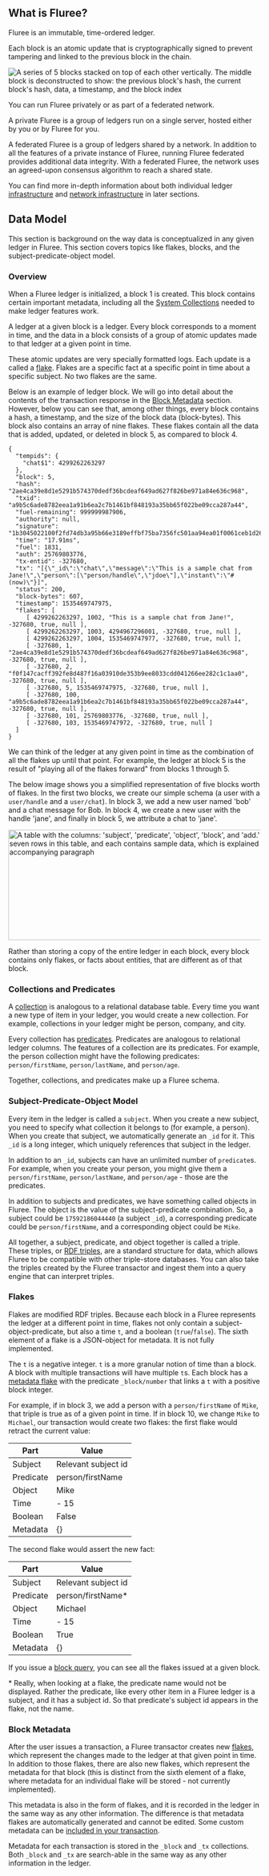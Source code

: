 ## What is Fluree?

Fluree is an immutable, time-ordered ledger. 

Each block is an atomic update that is cryptographically signed to prevent tampering and linked to the previous block in the chain.

<img class="medium-img float-left" src="https://s3.amazonaws.com/fluree-docs/blockContents.png" alt="A series of 5 blocks stacked on top of each other vertically. The middle block is deconstructed to show: the previous block's hash, the current block's hash, data, a timestamp, and the block index">

You can run Fluree privately or as part of a federated network.

A private Fluree is a group of ledgers run on a single server, hosted either by you or by Fluree for you. 

A federated Fluree is a group of ledgers shared by a network. In addition to all the features of a private instance of Fluree, running Fluree federated provides additional data integrity. With a federated Fluree, the network uses an agreed-upon consensus algorithm to reach a shared state.  

You can find more in-depth information about both individual ledger [infrastructure](/guides/infrastructure/file-system) and [network infrastructure](/guides/infrastructure/network-infrastructure) in later sections. 

## Data Model

This section is background on the way data is conceptualized in any given ledger in Fluree. This section covers topics like flakes, blocks, and the subject-predicate-object model.

### Overview 

When a Fluree ledger is initialized, a block 1 is created. This block contains certain important metadata, including all the [System Collections](/docs/schema#all-system-collections) needed to make ledger features work.

A ledger at a given block is a ledger. Every block corresponds to a moment in time, and the data in a block consists of a group of atomic updates made to that ledger at a given point in time. 

These atomic updates are very specially formatted logs. Each update is a called a [flake](#flakes). Flakes are a specific fact at a specific point in time about a specific subject. No two flakes are the same.

Below is an example of ledger block. We will go into detail about the contents of the transaction response in the [Block Metadata](#block-metadata) section. However, below you can see that, among other things, every block contains a hash, a timestamp, and the size of the block data (block-bytes). This block also contains an array of nine flakes. These flakes contain all the data that is added, updated, or deleted in block 5, as compared to block 4. 

```all
{
  "tempids": {
    "chat$1": 4299262263297
  },
  "block": 5,
  "hash": "2ae4ca39e8d1e5291b574370dedf36bcdeaf649ad627f826be971a84e636c968",
  "txid": "a9b5c6ade8782eea1a91b6ea2c7b1461bf848193a35bb65f022be09cca287a44",
  "fuel-remaining": 999999987906,
  "authority": null,
  "signature": "1b3045022100f2fd74db3a95b66e3189effbf75ba7356fc501aa94ea01f0061ceb1d26689706022036aff56bad1f7bf7fd9a104781254a57c91070e4c17bec8e550cc3286b6020d5",
  "time": "17.91ms",
  "fuel": 1831,
  "auth": 25769803776,
  "tx-entid": -327680,
  "tx": "[{\"_id\":\"chat\",\"message\":\"This is a sample chat from Jane!\",\"person\":[\"person/handle\",\"jdoe\"],\"instant\":\"#(now)\"}]",
  "status": 200,
  "block-bytes": 607,
  "timestamp": 1535469747975,
  "flakes": [
     [ 4299262263297, 1002, "This is a sample chat from Jane!", -327680, true, null ],
     [ 4299262263297, 1003, 4294967296001, -327680, true, null ],
     [ 4299262263297, 1004, 1535469747977, -327680, true, null ],
     [ -327680, 1, "2ae4ca39e8d1e5291b574370dedf36bcdeaf649ad627f826be971a84e636c968", -327680, true, null ],
     [ -327680, 2, "f0f147cacff392fe8d487f16a03910de353b9ee8033cdd041266ee282c1c1aa0", -327680, true, null ],
     [ -327680, 5, 1535469747975, -327680, true, null ],
     [ -327680, 100, "a9b5c6ade8782eea1a91b6ea2c7b1461bf848193a35bb65f022be09cca287a44", -327680, true, null ],
     [ -327680, 101, 25769803776, -327680, true, null ],
     [ -327680, 103, 1535469747972, -327680, true, null ]
  ]
}
```
We can think of the ledger at any given point in time as the combination of all the flakes up until that point. For example, the ledger at block 5 is the result of "playing all of the flakes forward" from blocks 1 through 5. 

The below image shows you a simplified representation of five blocks worth of flakes. In the first two blocks, we create our simple schema (a user with a `user/handle` and a `user/chat`). In block 3, we add a new user named 'bob' and a chat message for Bob. In block 4, we create a new user with the handle 'jane', and finally in block 5, we attribute a chat to 'jane'.

<p class="text-center">
    <img style="width: 600px; height: 220px" src="https://s3.amazonaws.com/fluree-docs/flakeLogBlocks1-5.png" alt="A table with the columns: 'subject', 'predicate', 'object', 'block', and 'add.' There are seven rows in this table, and each contains sample data, which is explained in the accompanying paragraph">
</p>

Rather than storing a copy of the entire ledger in each block, every block contains only flakes, or facts about entities, that are different as of that block.

### Collections and Predicates
A [collection](/docs/schema/collections) is analogous to a relational database table. Every time you want a new type of item in your ledger, you would create a new collection. For example, collections in your ledger might be person, company, and city. 

Every collection has [predicates](/docs/schema/predicates). Predicates are analogous to relational ledger columns. The features of a collection are its predicates. For example, the person collection might have the following predicates: `person/firstName`, `person/lastName`, and `person/age`.

Together, collections, and predicates make up a Fluree schema. 

### Subject-Predicate-Object Model

Every item in the ledger is called a `subject`. When you create a new subject, you need to specify what collection it belongs to (for example, a person). When you create that subject, we automatically generate an `_id` for it. This `_id` is a long integer, which uniquely references that subject in the ledger. 

In addition to an `_id`, subjects can have an unlimited number of `predicate`s. For example, when you create your person, you might give them a `person/firstName`, `person/lastName`, and `person/age` - those are the predicates.

In addition to subjects and predicates, we have something called objects in Fluree. The object is the value of the subject-predicate combination. So, a subject could be `17592186044440` (a subject `_id`), a corresponding predicate could be `person/firstName`, and a corresponding object could be `Mike`. 

All together, a subject, predicate, and object together is called a triple. These triples, or [RDF triples](https://www.w3.org/TR/rdf-concepts/), are a standard structure for data, which allows Fluree to be compatible with other triple-store databases. You can also take the triples created by the Fluree transactor and ingest them into a query engine that can interpret triples. 

### Flakes

Flakes are modified RDF triples. Because each block in a Fluree represents the ledger at a different point in time, flakes not only contain a subject-object-predicate, but also a time `t`, and a boolean (`true`/`false`). The sixth element of a  flake is a JSON-object for metadata. It is not fully implemented.

The `t` is a negative integer. `t` is a more granular notion of time than a block. A block with multiple transactions will have multiple `t`s. Each block has a [metadata flake](#block-metadata) with the predicate `_block/number` that links a `t` with a positive block integer. 

For example, if in block 3, we add a person with a `person/firstName` of `Mike`, that triple is true as of a given point in time. If in block 10, we change `Mike` to `Michael`, our transaction would create two flakes: the first flake would retract the current value:

Part | Value 
-- | ---
Subject | Relevant subject id
Predicate | person/firstName
Object | Mike
Time | - 15
Boolean | False
Metadata | {}

The second flake would assert the new fact: 

Part | Value 
-- | ---
Subject | Relevant subject id
Predicate | person/firstName*
Object | Michael
Time | - 15
Boolean | True
Metadata | {}

If you issue a [block query](/docs/query/block-query), you can see all the flakes issued at a given block.  

\* Really, when looking at a flake, the predicate name would not be displayed. Rather the predicate, like every other item in a Fluree ledger is a subject, and it has a subject id. So that predicate's subject id appears in the flake, not the name. 

### Block Metadata

After the user issues a transaction, a Fluree transactor creates new [flakes](#flakes), which represent the changes made to the ledger at that given point in time. In addition to those flakes, there are also new flakes, which represent the metadata for that block (this is distinct from the sixth element of a flake, where metadata for an individual flake will be stored - not currently implemented). 

This metadata is also in the form of flakes, and it is recorded in the ledger in the same way as any other information. The difference is that metadata flakes are automatically generated and cannot be edited. Some custom metadata can be [included in your transaction](/docs/transact/basics#adding-custom-metadata). 

Metadata for each transaction is stored in the `_block` and `_tx` collections. Both `_block` and `_tx` are search-able in the same way as any other information in the ledger.
